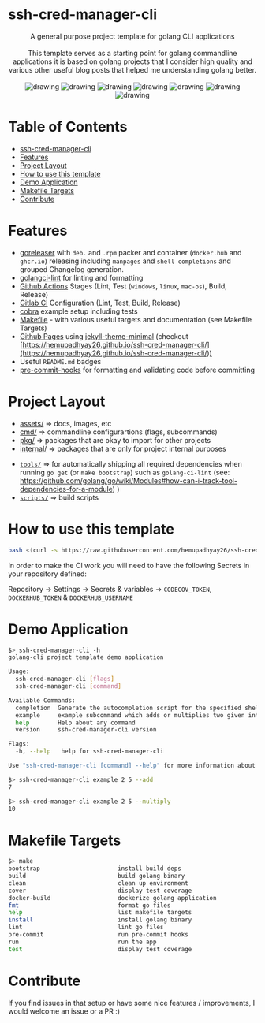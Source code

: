 # ssh-cred-manager-cli

<div align="center">
A general purpose project template for golang CLI applications
<br>
<br>
This template serves as a starting point for golang commandline applications it is based on golang projects that I consider high quality and various other useful blog posts that helped me understanding golang better.
<br>
<br>
<img src="https://github.com/hemupadhyay26/ssh-cred-manager-cli/actions/workflows/test.yml/badge.svg" alt="drawing"/>
<img src="https://github.com/hemupadhyay26/ssh-cred-manager-cli/actions/workflows/lint.yml/badge.svg" alt="drawing"/>
<img src="https://pkg.go.dev/badge/github.com/hemupadhyay26/ssh-cred-manager-cli.svg" alt="drawing"/>
<img src="https://codecov.io/gh/hemupadhyay26/ssh-cred-manager-cli/branch/main/graph/badge.svg" alt="drawing"/>
<img src="https://img.shields.io/github/v/release/hemupadhyay26/ssh-cred-manager-cli" alt="drawing"/>
<img src="https://img.shields.io/docker/pulls/hemupadhyay26/ssh-cred-manager-cli" alt="drawing"/>
<img src="https://img.shields.io/github/downloads/hemupadhyay26/ssh-cred-manager-cli/total.svg" alt="drawing"/>
</div>

# Table of Contents
<!--ts-->
   * [ssh-cred-manager-cli](#ssh-cred-manager-cli)
   * [Features](#features)
   * [Project Layout](#project-layout)
   * [How to use this template](#how-to-use-this-template)
   * [Demo Application](#demo-application)
   * [Makefile Targets](#makefile-targets)
   * [Contribute](#contribute)

<!-- Added by: morelly_t1, at: Tue 10 Aug 2021 08:54:24 AM CEST -->

<!--te-->

# Features
- [goreleaser](https://goreleaser.com/) with `deb.` and `.rpm` packer and container (`docker.hub` and `ghcr.io`) releasing including `manpages` and `shell completions` and grouped Changelog generation.
- [golangci-lint](https://golangci-lint.run/) for linting and formatting
- [Github Actions](.github/worflows) Stages (Lint, Test (`windows`, `linux`, `mac-os`), Build, Release) 
- [Gitlab CI](.gitlab-ci.yml) Configuration (Lint, Test, Build, Release)
- [cobra](https://cobra.dev/) example setup including tests
- [Makefile](Makefile) - with various useful targets and documentation (see Makefile Targets)
- [Github Pages](_config.yml) using [jekyll-theme-minimal](https://github.com/pages-themes/minimal) (checkout [https://hemupadhyay26.github.io/ssh-cred-manager-cli/](https://hemupadhyay26.github.io/ssh-cred-manager-cli/))
- Useful `README.md` badges
- [pre-commit-hooks](https://pre-commit.com/) for formatting and validating code before committing

# Project Layout
* [assets/](https://pkg.go.dev/github.com/hemupadhyay26/ssh-cred-manager-cli/assets) => docs, images, etc
* [cmd/](https://pkg.go.dev/github.com/hemupadhyay26/ssh-cred-manager-cli/cmd)  => commandline configurartions (flags, subcommands)
* [pkg/](https://pkg.go.dev/github.com/hemupadhyay26/ssh-cred-manager-cli/pkg)  => packages that are okay to import for other projects
* [internal/](https://pkg.go.dev/github.com/hemupadhyay26/ssh-cred-manager-cli/pkg)  => packages that are only for project internal purposes
- [`tools/`](tools/) => for automatically shipping all required dependencies when running `go get` (or `make bootstrap`) such as `golang-ci-lint` (see: https://github.com/golang/go/wiki/Modules#how-can-i-track-tool-dependencies-for-a-module)
)
- [`scripts/`](scripts/) => build scripts 

# How to use this template
```sh
bash <(curl -s https://raw.githubusercontent.com/hemupadhyay26/ssh-cred-manager-cli/master/install.sh)
```

In order to make the CI work you will need to have the following Secrets in your repository defined:

Repository  -> Settings -> Secrets & variables -> `CODECOV_TOKEN`, `DOCKERHUB_TOKEN` & `DOCKERHUB_USERNAME`

# Demo Application

```sh
$> ssh-cred-manager-cli -h
golang-cli project template demo application

Usage:
  ssh-cred-manager-cli [flags]
  ssh-cred-manager-cli [command]

Available Commands:
  completion  Generate the autocompletion script for the specified shell
  example     example subcommand which adds or multiplies two given integers
  help        Help about any command
  version     ssh-cred-manager-cli version

Flags:
  -h, --help   help for ssh-cred-manager-cli

Use "ssh-cred-manager-cli [command] --help" for more information about a command.
```

```sh
$> ssh-cred-manager-cli example 2 5 --add
7

$> ssh-cred-manager-cli example 2 5 --multiply
10
```

# Makefile Targets
```sh
$> make
bootstrap                      install build deps
build                          build golang binary
clean                          clean up environment
cover                          display test coverage
docker-build                   dockerize golang application
fmt                            format go files
help                           list makefile targets
install                        install golang binary
lint                           lint go files
pre-commit                     run pre-commit hooks
run                            run the app
test                           display test coverage
```

# Contribute
If you find issues in that setup or have some nice features / improvements, I would welcome an issue or a PR :)
